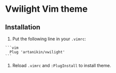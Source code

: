 # Vwilight Vim theme

## Installation

  1. Put the following line in your `.vimrc`:

    ```vim
      Plug 'artanikin/vwilight'
    ```

  1. Reload `.vimrc` and `:PlugInstall` to install theme.
